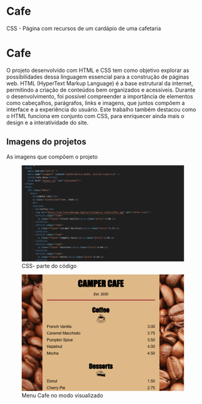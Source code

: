 # Cafe
CSS - Página com recursos de um cardápio de uma cafetaria
<!DOCTYPE html>
<html lang="en">
   <head>
   <body>
 <meta charset="utf-8">
 <meta name="viewport" content="width=device-width, initial-scale=1.0">
<title>Projeto</title>
       </head>
    </body>
    <body>
    <h1>Cafe</h1>
    <p>O projeto desenvolvido com HTML e CSS tem como objetivo explorar as possibilidades dessa linguagem essencial para a construção de páginas web. HTML (HyperText Markup Language) é a base estrutural da internet, permitindo a criação de conteúdos bem organizados e acessíveis. Durante o desenvolvimento, foi possível compreender a importância de elementos como cabeçalhos, parágrafos, links e imagens, que juntos compõem a interface e a experiência do usuário. Este trabalho também destacou como o HTML funciona em conjunto com CSS, para enriquecer ainda mais o design e a interatividade do site.</p>
        <h2>Imagens do projetos</h2>
          <p>As imagens que compõem o projeto</p>
  <figure>
<img src="https://raw.githubusercontent.com/sbr-rodrigues/Cafe/refs/heads/main/Cafe%20(1).png" alt="Código em CSS"></a>
<figcaption>CSS- parte do código</figcaption>
   </figure>
 <figure>
   <img src="https://raw.githubusercontent.com/sbr-rodrigues/Cafe/refs/heads/main/Cafe%20(2).png" alt="Menu Cafe"></a>
    <figcaption>Menu Cafe no modo visualizado</figcaption>
      </figure>
      </body>
    </html>
